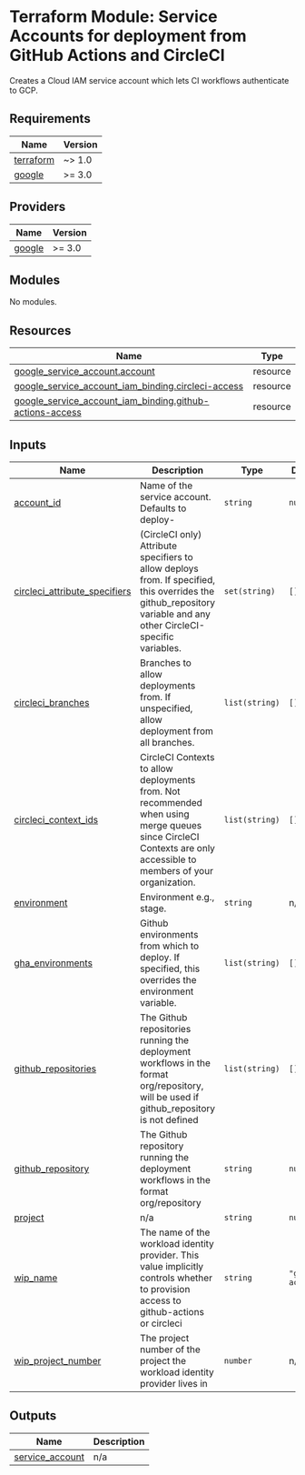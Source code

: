 # Terraform Module: Service Accounts for deployment from GitHub Actions and CircleCI
Creates a Cloud IAM service account which lets CI workflows authenticate to GCP.

## Requirements

| Name | Version |
|------|---------|
| <a name="requirement_terraform"></a> [terraform](#requirement\_terraform) | ~> 1.0 |
| <a name="requirement_google"></a> [google](#requirement\_google) | >= 3.0 |

## Providers

| Name | Version |
|------|---------|
| <a name="provider_google"></a> [google](#provider\_google) | >= 3.0 |

## Modules

No modules.

## Resources

| Name | Type |
|------|------|
| [google_service_account.account](https://registry.terraform.io/providers/hashicorp/google/latest/docs/resources/service_account) | resource |
| [google_service_account_iam_binding.circleci-access](https://registry.terraform.io/providers/hashicorp/google/latest/docs/resources/service_account_iam_binding) | resource |
| [google_service_account_iam_binding.github-actions-access](https://registry.terraform.io/providers/hashicorp/google/latest/docs/resources/service_account_iam_binding) | resource |

## Inputs

| Name | Description | Type | Default | Required |
|------|-------------|------|---------|:--------:|
| <a name="input_account_id"></a> [account\_id](#input\_account\_id) | Name of the service account. Defaults to deploy-<env> | `string` | `null` | no |
| <a name="input_circleci_attribute_specifiers"></a> [circleci\_attribute\_specifiers](#input\_circleci\_attribute\_specifiers) | (CircleCI only) Attribute specifiers to allow deploys from. If specified, this overrides the github\_repository variable and any other CircleCI-specific variables. | `set(string)` | `[]` | no |
| <a name="input_circleci_branches"></a> [circleci\_branches](#input\_circleci\_branches) | Branches to allow deployments from. If unspecified, allow deployment from all branches. | `list(string)` | `[]` | no |
| <a name="input_circleci_context_ids"></a> [circleci\_context\_ids](#input\_circleci\_context\_ids) | CircleCI Contexts to allow deployments from. Not recommended when using merge queues since CircleCI Contexts are only accessible to members of your organization. | `list(string)` | `[]` | no |
| <a name="input_environment"></a> [environment](#input\_environment) | Environment e.g., stage. | `string` | n/a | yes |
| <a name="input_gha_environments"></a> [gha\_environments](#input\_gha\_environments) | Github environments from which to deploy. If specified, this overrides the environment variable. | `list(string)` | `[]` | no |
| <a name="input_github_repositories"></a> [github\_repositories](#input\_github\_repositories) | The Github repositories running the deployment workflows in the format org/repository, will be used if github\_repository is not defined | `list(string)` | `[]` | no |
| <a name="input_github_repository"></a> [github\_repository](#input\_github\_repository) | The Github repository running the deployment workflows in the format org/repository | `string` | `null` | no |
| <a name="input_project"></a> [project](#input\_project) | n/a | `string` | `null` | no |
| <a name="input_wip_name"></a> [wip\_name](#input\_wip\_name) | The name of the workload identity provider. This value implicitly controls whether to provision access to github-actions or circleci | `string` | `"github-actions"` | no |
| <a name="input_wip_project_number"></a> [wip\_project\_number](#input\_wip\_project\_number) | The project number of the project the workload identity provider lives in | `number` | n/a | yes |

## Outputs

| Name | Description |
|------|-------------|
| <a name="output_service_account"></a> [service\_account](#output\_service\_account) | n/a |
